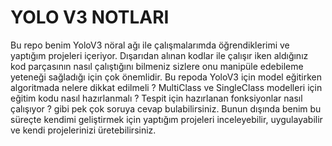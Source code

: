 <h1> YOLO V3 NOTLARI </h1>
<p> Bu repo benim YoloV3 nöral ağı ile çalışmalarımda öğrendiklerimi ve yaptığım projeleri içeriyor. Dışarıdan alınan kodlar ile çalışır 
iken aldığınız kod parçasının nasıl çalıştığını bilmeniz sizlere onu manipüle edebileme yeteneği sağladığı için çok önemlidir. Bu repoda 
YoloV3 için model eğitirken algoritmada nelere dikkat edilmeli ? MultiClass ve SingleClass modelleri için eğitim kodu nasıl hazırlanmalı ? 
Tespit için hazırlanan fonksiyonlar nasıl çalışıyor ? gibi pek çok soruya cevap bulabilirsiniz. Bunun dışında benim bu süreçte kendimi
geliştirmek için yaptığım projeleri inceleyebilir, uygulayabilir ve kendi projelerinizi üretebilirsiniz. </p>
